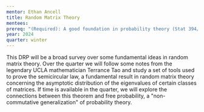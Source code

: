 ```yaml
---
mentor: Ethan Ancell
title: Random Matrix Theory
mentees:
prereq: "(Required): A good foundation in probability theory (Stat 394/395) and linear algebra (Math 208 or Math 340). (Optional and awesome): mathematical analysis at the level of Math 327."
year: 2024
quarter: winter
---
```

This DRP will be a broad survey over some fundamental ideas in random matrix theory. Over the quarter we will follow some notes from the legendary UCLA mathematician Terrance Tao and study a set of tools used to prove the semicircular law, a fundamental result in random matrix theory concerning the asymptotic distribution of the eigenvalues of certain classes of matrices. If time is available in the quarter, we will explore the connections between this theorem and free probability, a "non-commutative generalization" of probability theory.